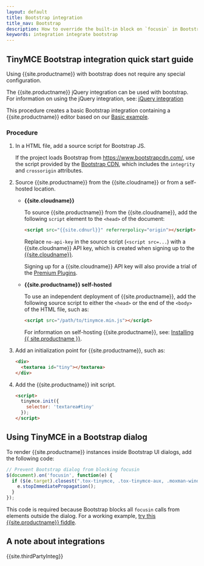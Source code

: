 ```yaml
---
layout: default
title: Bootstrap integration
title_nav: Bootstrap
description: How to override the built-in block on `focusin` in Bootstrap dialogs when using TinyMCE.
keywords: integration integrate bootstrap
---
```


## TinyMCE Bootstrap integration quick start guide

Using {{site.productname}} with bootstrap does not require any special configuration.

The {{site.productname}} jQuery integration can be used with bootstrap. For information on using the jQuery integration, see: [jQuery integration]({{site.baseurl}}/integrations/jquery/)

This procedure creates a basic Bootstrap integration containing a {{site.productname}} editor based on our [Basic example]({{site.baseurl}}/demo/basic-example/).

### Procedure

1. In a HTML file, add a source script for Bootstrap JS.

    If the project loads Bootstrap from https://www.bootstrapcdn.com/, use the script provided by the [Bootstrap CDN](https://www.bootstrapcdn.com/), which includes the `integrity` and `crossorigin` attributes.
2. Source {{site.productname}} from the {{site.cloudname}} or from a self-hosted location.

    * **{{site.cloudname}}**

        To source {{site.productname}} from the {{site.cloudname}}, add the following `script` element to the `<head>` of the document:
        ```html
        <script src="{{site.cdnurl}}" referrerpolicy="origin"></script>
        ```
        Replace `no-api-key` in the source script (`<script src=...`) with a {{site.cloudname}} API key, which is created when signing up to the [{{site.cloudname}}]({{site.accountsignup}}).

        Signing up for a {{site.cloudname}} API key will also provide a trial of the [Premium Plugins]({{site.baseurl}}/plugins/premium/).

    * **{{site.productname}} self-hosted**

        To use an independent deployment of {{site.productname}}, add the following source script to either the `<head>` or the end of the `<body>` of the HTML file, such as:
        ```html
        <script src="/path/to/tinymce.min.js"></script>
        ```

        For information on self-hosting {{site.productname}}, see: [Installing {{ site.productname }}]({{site.baseurl}}/general-configuration-guide/advanced-install/).

3. Add an initialization point for {{site.productname}}, such as:

    ```html
    <div>
      <textarea id="tiny"></textarea>
    </div>
    ```
4. Add the {{site.productname}} init script.

    ```html
    <script>
      tinymce.init({
        selector: 'textarea#tiny'
      });
    </script>
    ```

## Using TinyMCE in a Bootstrap dialog

To render {{site.productname}} instances inside Bootstrap UI dialogs, add the following code:

```js
// Prevent Bootstrap dialog from blocking focusin
$(document).on('focusin', function(e) {
  if ($(e.target).closest(".tox-tinymce, .tox-tinymce-aux, .moxman-window, .tam-assetmanager-root").length) {
    e.stopImmediatePropagation();
  }
});
```

This code is required because Bootstrap blocks all `focusin` calls from elements outside the dialog. For a working example, [try this {{site.productname}} fiddle](http://fiddle.tiny.cloud/gRgaab).

## A note about integrations

{{site.thirdPartyInteg}}

